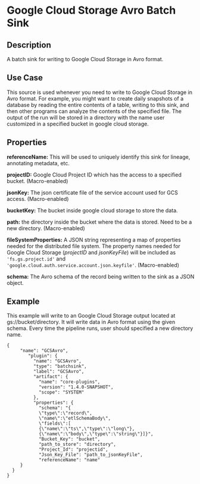 # Google Cloud Storage Avro Batch Sink


Description
-----------
A batch sink for writing to Google Cloud Storage in Avro format.


Use Case
--------
This source is used whenever you need to write to Google Cloud Storage in Avro format.
For example, you might want to create daily snapshots of a database by reading the
entire contents of a table, writing to this sink, and then other programs can analyze
the contents of the specified file. The output of the run will be stored in a directory
with the name user customized in a specified bucket in google cloud storage.


Properties
----------
**referenceName:** This will be used to uniquely identify this sink for lineage, annotating metadata, etc.

**projectID:** Google Cloud Project ID which has the access to a specified bucket. (Macro-enabled)

**jsonKey:** The json certificate file of the service account used for GCS access. (Macro-enabled)

**bucketKey:** The bucket inside google cloud storage to store the data.

**path:** the directory inside the bucket where the data is stored. Need to be a new directory. (Macro-enabled)

**fileSystemProperties:** A JSON string representing a map of properties needed for the
distributed file system. The property names needed for Google Cloud Storage (*projectID* and *jsonKeyFile*)
will be included as ``'fs.gs.project.id'`` and ``'google.cloud.auth.service.account.json.keyfile'``. (Macro-enabled)

**schema:** The Avro schema of the record being written to the sink as a JSON object.


Example
-------
This example will write to an Google Cloud Storage output located at gs://bucket/directory.
It will write data in Avro format using the given schema. Every time the pipeline runs, user
should specified a new directory name.

    {
    	 "name": "GCSAvro",
            "plugin": {
              "name": "GCSAvro",
              "type": "batchsink",
              "label": "GCSAvro",
              "artifact": {
                "name": "core-plugins",
                "version": "1.4.0-SNAPSHOT",
                "scope": "SYSTEM"
              },
              "properties": {
                "schema": "{
                \"type\":\"record\",
                \"name\":\"etlSchemaBody\",
                \"fields\":[
                {\"name\":\"ts\",\"type\":\"long\"},
                {\"name\":\"body\",\"type\":\"string\"}]}",
                "Bucket_Key": "bucket",
                "path_to_store": "directory",
                "Project_Id": "projectid",
                "Json_Key_File": "path_to_jsonKeyFile",
                "referenceName": "name"
         }
      }
    }
